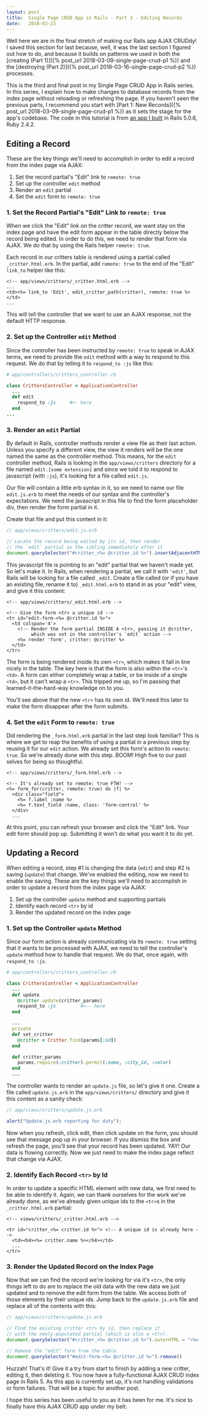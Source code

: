 ```yaml
---
layout: post
title:  Single Page CRUD App in Rails - Part 3 - Editing Records
date:   2018-03-23
---
```


Well here we are in the final stretch of making our Rails app AJAX CRUDdy! I saved this section for last because, well, it was the last section I figured out how to do, and because it builds on patterns we used in both the [creating (Part 1)]({% post_url 2018-03-09-single-page-crud-p1 %}) and the [destroying (Part 2)]({% post_url 2018-03-16-single-page-crud-p2 %}) processes.

This is the third and final post in my Single Page CRUD App in Rails series. In this series, I explain how to make changes to database records from the index page without reloading or refreshing the page. If you haven't seen the previous parts, I recommend you start with [Part 1: New Records]({% post_url 2018-03-09-single-page-crud-p1 %}) as it sets the stage for the app's codebase. The code in this tutorial is from [an app I built](https://github.com/lortza/single_page_crud) in Rails 5.0.6, Ruby 2.4.2.

## Editing a Record

These are the key things we'll need to accomplish in order to edit a record from the index page via AJAX:

1. Set the record partial's "Edit" link to `remote: true`
2. Set up the controller `edit` method
3. Render an `edit` partial
4. Set the `edit` form to `remote: true`


### 1. Set the Record Partial's "Edit" Link to `remote: true`
When we click the "Edit" link on the critter record, we want stay on the index page and have the edit form appear in the table directly below the record being edited. In order to do this, we need to render that form via AJAX. We do that by using the Rails helper `remote: true`.

Each record in our critters table is rendered using a partial called `_critter.html.erb`. In the partial, add `remote: true` to the end of the "Edit" `link_to` helper like this:

```erb
<!-- app/views/critters/_critter.html.erb -->
...
<td><%= link_to 'Edit', edit_critter_path(critter), remote: true %></td>
...
```

This will tell the controller that we want to use an AJAX response, not the default HTTP response.

### 2. Set up the Controller `edit` Method
Since the controller has been instructed by `remote: true` to speak in AJAX terms, we need to provide the `edit` method with a way to respond to this request. We do that by telling it to `respond_to :js` like this:

```ruby
# app/controllers/critters_controller.rb

class CrittersController < ApplicationController
  ...
  def edit
    respond_to :js     #<- here
  end
...
```

### 3. Render an `edit` Partial
By default in Rails, controller methods render a view file as their last action. Unless you specify a different view, the view it renders will be the one named the same as the controller method. This means, for the `edit` controller method, Rails is looking in the `app/views/critters` directory for a file named `edit.[some extension]` and since we told it to respond to javascript (with `:js`), it's looking for a file called `edit.js`.

Our file will contain a little erb syntax in it, so we need to name our file `edit.js.erb` to meet the needs of our syntax and the controller's expectations. We need the javascript in this file to find the form placeholder div, then render the form partial in it.

Create that file and put this content in it:

```js
// app/views/critters/edit.js.erb

// Locate the record being edited by its id, then render
// the `edit` partial as the sibling immediately after it
document.querySelector("#critter_<%= @critter.id %>").insertAdjacentHTML('afterend', "<%= escape_javascript(render partial: 'edit') %>")
```

This javascript file is pointing to an "edit" partial that we haven't made yet. So let's make it. In Rails, when rendering a partial, we call it with `'edit'`, but Rails will be looking for a file called `_edit`. Create a file called (or if you have an existing file, rename it to) `_edit.html.erb` to stand in as your "edit" view, and give it this content:

```erb
<!-- app/views/critters/_edit.html.erb -->

<!-- Give the form <tr> a unique id -->
<tr id="edit-form-<%= @critter.id %>">
  <td colspan='4'>
    <!-- Render the form partial INSIDE A <tr>, passing it @critter,
         which was set in the controller's `edit` action -->
    <%= render 'form', critter: @critter %>
  </td>
</tr>
```

The form is being rendered inside its own `<tr>`, which makes it fall in line nicely in the table. The key here is that the form is also within the `<tr>`'s `<td>`. A form can either completely wrap a table, or be inside of a single `<td>`, but it can't wrap a `<tr>`. This tripped me up, so I'm passing that learned-it-the-hard-way knowledge on to you.

You'll see above that the new `<tr>` has its own id. We'll need this later to make the form disappear after the form submits.

### 4. Set the `edit` Form to `remote: true`
Did rendering the `_form.html.erb` partial in the last step look familiar? This is where we get to reap the benefits of using a partial in a previous step by reusing it for our `edit` action. We already set this form's action to `remote: true`. So we're already done with this step. BOOM! High five to our past selves for being so thoughtful.

```erb
<!-- app/views/critters/_form.html.erb -->

<!-- It's already set to remote: true FTW! -->
<%= form_for(critter, remote: true) do |f| %>
  <div class="field">
    <%= f.label :name %>
    <%= f.text_field :name, class: 'form-control' %>
  </div>
  ...
```

At this point, you can refresh your browser and click the "Edit" link. Your edit form should pop up. Submitting it won't do what you want it to do yet.

## Updating a Record
When editing a record, step #1 is changing the data (`edit`) and step #2 is saving (`update`) that change. We've enabled the editing, now we need to enable the saving. These are the key things we'll need to accomplish in order to update a record from the index page via AJAX:

1. Set up the controller `update` method and supporting partials
2. Identify each record `<tr>` by id
3. Render the updated record on the index page

### 1. Set up the Controller `update` Method
Since our form action is already communicating via its `remote: true` setting that it wants to be processed with AJAX, we need to tell the controller's `update` method how to handle that request. We do that, once again, with `respond_to :js`.

```ruby
# app/controllers/critters_controller.rb

class CrittersController < ApplicationController
  ...
  def update
    @critter.update(critter_params)
    respond_to :js         #<-- here
  end

  ...
  private
  def set_critter
    @critter = Critter.find(params[:id])
  end

  def critter_params
    params.require(:critter).permit(:name, :city_id, :color)
  end
  ...
```

The controller wants to render an `update.js` file, so let's give it one. Create a file called `update.js.erb` in the `app/views/critters/` directory and give it this content as a sanity check:

```js
// app/views/critters/update.js.erb

alert("Update.js.erb reporting for duty");
```

Now when you refresh, click edit, then click update on the form, you should see that message pop up in your browser. If you dismiss the box and refresh the page, you'll see that your record has been updated. YAY! Our data is flowing correctly. Now we just need to make the index page reflect that change via AJAX.

### 2. Identify Each Record `<tr>` by Id
In order to update a specific HTML element with new data, we first need to be able to identify it. Again, we can thank ourselves for the work we've already done, as we've already given unique ids to the `<tr>`s in the `_critter.html.erb` partial:

```erb
<!-- views/critters/_critter.html.erb -->

<tr id="critter_<%= critter.id %>"> <!-- A unique id is already here -->
  <td><h4><%= critter.name %></h4></td>
  ...
</tr>
```


### 3. Render the Updated Record on the Index Page
Now that we can find the record we're looking for via it's `<tr>`, the only things left to do are to replace the old data with the new data we just updated and to remove the edit form from the table. We access both of those elements by their unique ids. Jump back to the `update.js.erb` file and replace all of the contents with this:

```js
// app/views/critters/update.js.erb

// Find the existing critter <tr> by id, then replace it
// with the newly-populated partial (which is also a <tr>).
document.querySelector("#critter_<%= @critter.id %>").outerHTML = "<%= escape_javascript(render partial: 'critter', locals: {critter: @critter} ) %>"

// Remove the "edit" form from the table
document.querySelector("#edit-form-<%= @critter.id %>").remove()

```

Huzzah! That's it! Give it a try from start to finish by adding a new critter, editing it, then deleting it. You now have a fully-functional AJAX CRUD index page in Rails 5. As this app is currently set up, it's not handling validations or form failures. That will be a topic for another post.

I hope this series has been useful to you as it has been for me. It's nice to finally have this AJAX CRUD app under my belt.
